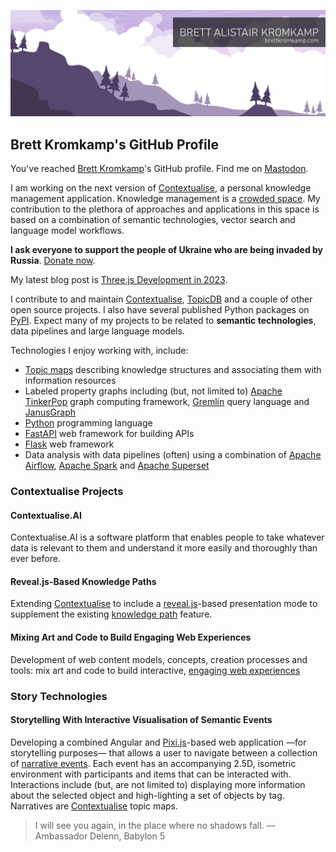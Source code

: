 ![Brett Kromkamp - brettkromkamp.com](https://github.com/brettkromkamp/brettkromkamp/blob/master/resources/banner2.png)

## Brett Kromkamp's GitHub Profile

You've reached [Brett Kromkamp](https://brettkromkamp.com/)'s GitHub profile. Find me on [Mastodon](https://indieweb.social/@brettkromkamp).

I am working on the next version of [Contextualise](https://contextualise.dev/), a personal knowledge management application. Knowledge management is a [crowded space](https://github.com/brettkromkamp/awesome-knowledge-management). My contribution to the plethora of approaches and applications in this space is based on a combination of semantic technologies, vector search and language model workflows.

**I ask everyone to support the people of Ukraine who are being invaded by Russia**. [Donate now](https://supportukrainenow.org/).

My latest blog post is [Three.js Development in 2023](https://brettkromkamp.com/posts/three-js-development-in-2023/).

I contribute to and maintain [Contextualise](https://github.com/brettkromkamp/contextualise), [TopicDB](https://github.com/brettkromkamp/topic-db) and a couple of other open source projects. I also have several published Python packages on [PyPI](https://pypi.org/user/brettkromkamp/). Expect many of my projects to be related to __semantic technologies__, data pipelines and large language models.

Technologies I enjoy working with, include:

* [Topic maps](https://ontopia.net/topicmaps/materials/tao.html) describing knowledge structures and associating them with information resources
* Labeled property graphs including (but, not limited to) [Apache TinkerPop](https://tinkerpop.apache.org/) graph computing framework, [Gremlin](https://tinkerpop.apache.org/gremlin.html) query language and [JanusGraph](https://janusgraph.org/)
* [Python](https://www.python.org/) programming language
* [FastAPI](https://fastapi.tiangolo.com/) web framework for building APIs
* [Flask](https://flask.palletsprojects.com/en/2.2.x/) web framework
* Data analysis with data pipelines (often) using a combination of [Apache Airflow](https://airflow.apache.org/), [Apache Spark](https://spark.apache.org/) and [Apache Superset](https://superset.apache.org/)

### Contextualise Projects

#### Contextualise.AI

Contextualise.AI is a software platform that enables people to take whatever data is relevant to them and understand it more easily and thoroughly than ever before.

#### Reveal.js-Based Knowledge Paths

Extending [Contextualise](https://contextualise.dev/) to include a [reveal.js](https://revealjs.com/)-based presentation mode to supplement the existing [knowledge path](https://brettkromkamp.com/posts/knowledge-paths/) feature.

#### Mixing Art and Code to Build Engaging Web Experiences

Development of web content models, concepts, creation processes and tools: mix art and code to build interactive, [engaging web experiences](https://brettkromkamp.com/posts/engaging-web-experiences/)

### Story Technologies

#### Storytelling With Interactive Visualisation of Semantic Events

Developing a combined Angular and [Pixi.js](https://pixijs.com/)-based web application &mdash;for storytelling purposes&mdash; that allows a user to navigate between a collection of [narrative events](https://brettkromkamp.com/posts/narrative-events/). Each event has an accompanying 2.5D, isometric environment with participants and items that can be interacted with. Interactions include (but, are not limited to) displaying more information about the selected object and high-lighting a set of objects by tag. Narratives are [Contextualise](https://contextualise.dev/) topic maps.

> I will see you again, in the place where no shadows fall. &mdash; Ambassador Delenn, Babylon 5
